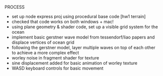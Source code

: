 PROCESS
- set up node express proj using procedural base code [hw1 terrain]
- checked that code works on both windows + mac!
- using plane geometry & shader code, set up a visible grid system for the ocean
- implement basic gerstner wave model from tessendorf/liao papers and displace vertices of ocean grid
- following the gerstner model, layer multiple waves on top of each other to achieve a more complex effect
- worley noise in fragment shader for texture
- sine displacement added for basic animation of worley texture
- WASD keyboard controls for basic movement